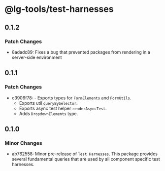 # @lg-tools/test-harnesses

## 0.1.2

### Patch Changes

- 8adadc89: Fixes a bug that prevented packages from rendering in a server-side environment

## 0.1.1

### Patch Changes

- c3906f78: - Exports types for `FormElements` and `FormUtils`.
  - Exports util `queryBySelector`.
  - Exports async test helper `renderAsyncTest`.
  - Adds `DropdownElements` type.

## 0.1.0

### Minor Changes

- ab762558: Minor pre-release of `Test Harnesses`. This package provides several fundamental queries that are used by all component specific test harnesses.
